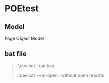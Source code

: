 # POEtest

## Model
Page Object Model

## bat file
> .\dev.bat : run test
> 
>  .\dev.bat --no-open : without open reports